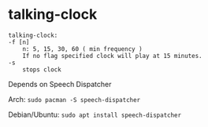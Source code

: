 # talking-clock


```
talking-clock:
-f [n]
    n: 5, 15, 30, 60 ( min frequency )
    If no flag specified clock will play at 15 minutes.
-s
    stops clock
```


Depends on Speech Dispatcher

Arch: ```sudo pacman -S speech-dispatcher```

Debian/Ubuntu: ```sudo apt install speech-dispatcher```
